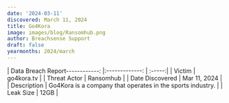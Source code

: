 ```yaml
---
date: '2024-03-11'
discovered: March 11, 2024
title: Go4Kora
image: images/blog/Ransomhub.png
author: Breachsense Support
draft: false
yearmonths: 2024/march
---
```


| Data Breach Report------------:     |:-------------:    | :-----:|
| Victim      | go4kora.tv      | 
| Threat Actor      | Ransomhub      | 
| Date Discovered      | Mar 11, 2024      | 
| Description      | Go4Kora is a company that operates in the sports industry.      | 
| Leak Size      | 12GB      | 

